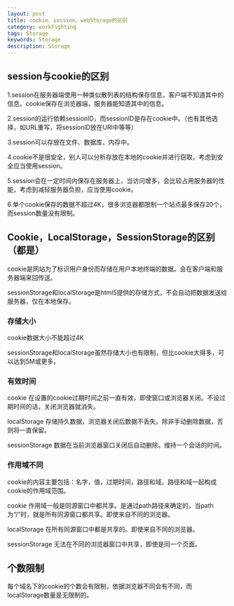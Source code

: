 ```yaml
---
layout: post
title: cookie、session、webStorage的区别
category: workFighting
tags: Storage
keywords: Storage
description: Storage
---
```


## session与cookie的区别

1.session在服务器端使用一种类似散列表的结构保存信息，客户端不知道其中的信息。cookie保存在浏览器端，服务器能知道其中的信息。

2.session的运行依赖sessionID，而sessionID是存在cookie中。（也有其他选择，如URL重写，将sessionID放在URl中等等）

3.session可以存放在文件、数据库、内存中。

4.cookie不是很安全，别人可以分析存放在本地的cookie并进行窃取，考虑到安全应当使用session。

5.session会在一定时间内保存在服务器上，当访问增多，会比较占用服务器的性能，考虑到减轻服务器负担，应当使用cookie。

6.单个cookie保存的数据不超过4K，很多浏览器都限制一个站点最多保存20个，而session数量没有限制。

## Cookie，LocalStorage，SessionStorage的区别（都是）

cookie是网站为了标识用户身份而存储在用户本地终端的数据。会在客户端和服务器端来回传送。

sessionStorage和localStorage是html5提供的存储方式，不会自动把数据发送给服务器，仅在本地保存。

### 存储大小
cookie数据大小不能超过4K

sessionStorage和localStorage虽然存储大小也有限制，但比cookie大得多，可以达到5M或更多。

### 有效时间
cookie 在设置的cookie过期时间之前一直有效，即使窗口或浏览器关闭。不设过期时间的话，关闭浏览器就消失。

localStorage 存储持久数据，浏览器关闭后数据不丢失。除非手动删除数据，否则将一直保留。

sessionStorage 数据在当前浏览器窗口关闭后自动删除。维持一个会话的时间。

### 作用域不同
cookie的内容主要包括：名字，值，过期时间，路径和域。路径和域一起构成cookie的作用域范围。

cookie 作用域一般是同源窗口中都共享。是通过path路径来确定的，当path为“/”时，就是所有同源窗口都共享。即使来自不同的浏览器。

localStorage 在所有同源窗口中都是共享的。即使来自不同的浏览器。

sessionStorage 无法在不同的浏览器窗口中共享，即使是同一个页面。

## 个数限制
每个域名下的cookie的个数会有限制，依据浏览器不同会有不同，而localStorage数量是无限制的。



